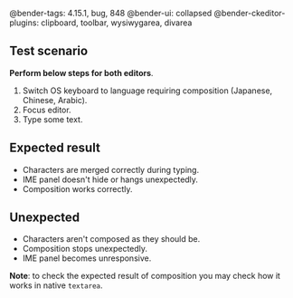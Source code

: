 @bender-tags: 4.15.1, bug, 848
@bender-ui: collapsed
@bender-ckeditor-plugins: clipboard, toolbar, wysiwygarea, divarea

## Test scenario

**Perform below steps for both editors**.

1. Switch OS keyboard to language requiring composition (Japanese, Chinese, Arabic).
1. Focus editor.
1. Type some text.

## Expected result

* Characters are merged correctly during typing.
* IME panel doesn't hide or hangs unexpectedly.
* Composition works correctly.

## Unexpected

* Characters aren't composed as they should be.
* Composition stops unexpectedly.
* IME panel becomes unresponsive.

**Note**: to check the expected result of composition you may check how it works in native `textarea`.
